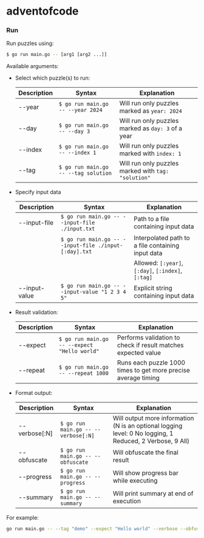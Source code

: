 # adventofcode

### Run

Run puzzles using:

```sh
$ go run main.go -- [arg1 [arg2 ...]]
```

Available arguments:

- Select which puzzle(s) to run:

  | Description | Syntax                               | Explanation                                         |
  | ----------- | ------------------------------------ | --------------------------------------------------- |
  | --year      | `$ go run main.go -- --year 2024`    | Will run only puzzles marked as `year: 2024`        |
  | --day       | `$ go run main.go -- --day 3`        | Will run only puzzles marked as `day: 3` of a year  |
  | --index     | `$ go run main.go -- --index 1`      | Will run only puzzles marked with `index: 1`        |
  | --tag       | `$ go run main.go -- --tag solution` | Will run only puzzles marked with `tag: "solution"` |

- Specify input data

  | Description   | Syntax                                                | Explanation                                        |
  | ------------- | ----------------------------------------------------- | -------------------------------------------------- |
  | --input-file  | `$ go run main.go -- --input-file ./input.txt`        | Path to a file containing input data               |
  |               | `$ go run main.go -- --input-file ./input-[:day].txt` | Interpolated path to a file containing input data  |
  |               |                                                       | Allowed: `[:year]`, `[:day]`, `[:index]`, `[:tag]` |
  | --input-value | `$ go run main.go -- --input-value "1 2 3 4 5"`       | Explicit string containing input data              |

- Result validation:

  | Description | Syntax                                       | Explanation                                                    |
  | ----------- | -------------------------------------------- | -------------------------------------------------------------- |
  | --expect    | `$ go run main.go -- --expect "Hello world"` | Performs validation to check if result matches expected value  |
  | --repeat    | `$ go run main.go -- --repeat 1000`          | Runs each puzzle 1000 times to get more precise average timing |

- Format output:

  | Description   | Syntax                              | Explanation                                                                                              |
  | ------------- | ----------------------------------- | -------------------------------------------------------------------------------------------------------- |
  | --verbose[:N] | `$ go run main.go -- --verbose[:N]` | Will output more information (N is an optional logging level: 0 No logging, 1 Reduced, 2 Verbose, 9 All) |
  | --obfuscate   | `$ go run main.go -- --obfuscate`   | Will obfuscate the final result                                                                          |
  | --progress    | `$ go run main.go -- --progress`    | Will show progress bar while executing                                                                   |
  | --summary     | `$ go run main.go -- --summary`     | Will print summary at end of execution                                                                   |

For example:

```sh
go run main.go -- --tag "demo" --expect "Hello world" --verbose --obfuscate
```
